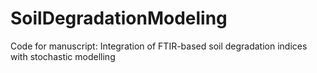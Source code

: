 # SoilDegradationModeling
Code for manuscript: Integration of FTIR-based soil degradation indices with stochastic modelling

